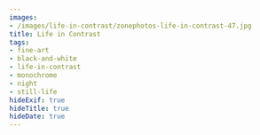 ```yaml
---
images:
- /images/life-in-contrast/zonephotos-life-in-contrast-47.jpg
title: Life in Contrast
tags:
- fine-art
- black-and-white
- life-in-contrast
- monochrome
- night
- still-life
hideExif: true
hideTitle: true
hideDate: true
---
```


